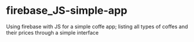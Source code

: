# firebase_JS-simple-app
Using firebase with JS for a simple coffe app; listing all types of coffes and their prices through a simple interface
